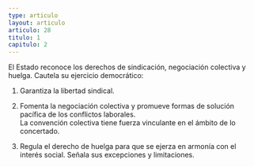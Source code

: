 ```yaml
---
type: articulo
layout: articulo
articulo: 28
titulo: 1
capitulo: 2
---
```

El Estado reconoce los derechos de sindicación, negociación colectiva y huelga. Cautela su ejercicio democrático:

1. Garantiza la libertad sindical.

2. Fomenta la negociación colectiva y promueve formas de solución pacífica de los conflictos laborales.\
La convención colectiva tiene fuerza vinculante en el ámbito de lo concertado.

3. Regula el derecho de huelga para que se ejerza en armonía con el interés social. Señala sus excepciones y limitaciones.
